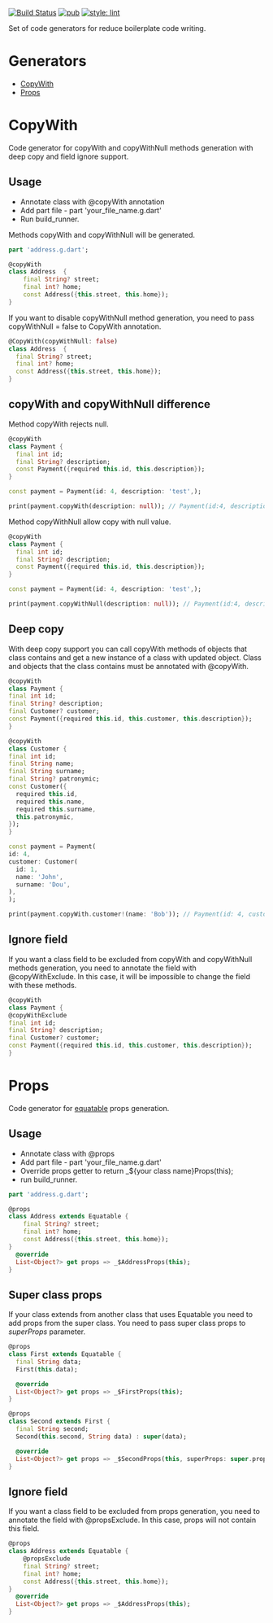 [![Build Status](https://github.com/KirsApps/boilerplate_generators/workflows/build/badge.svg)](https://github.com/KirsApps/boilerplate_generators/actions?query=workflow%3A"build"+branch%3Amaster)
[![pub](https://img.shields.io/pub/v/boilerplate_generators.svg)](https://pub.dev/packages/boilerplate_generators)
[![style: lint](https://img.shields.io/badge/style-lint-4BC0F5.svg)](https://pub.dev/packages/lint)

Set of code generators for reduce boilerplate code writing.

# Generators
* [CopyWith](#CopyWith)
* [Props](#Props)

# CopyWith
Code generator for copyWith and copyWithNull methods generation with deep copy and field ignore support.
## Usage
* Annotate class with @copyWith annotation
* Add part file - part 'your_file_name.g.dart'
* Run build_runner.

Methods copyWith and copyWithNull will be generated.

```dart
part 'address.g.dart';

@copyWith
class Address  {
    final String? street;
    final int? home;
    const Address({this.street, this.home});
}
  ```
If you want to disable copyWithNull method generation, you need to pass copyWithNull = false to CopyWith annotation.
  ```dart
@CopyWith(copyWithNull: false)
class Address  {
    final String? street;
    final int? home;
    const Address({this.street, this.home});
}
  ```

## copyWith and copyWithNull difference

Method copyWith rejects null.
  ```dart
@copyWith
class Payment {
    final int id;
    final String? description;
    const Payment({required this.id, this.description});
}

const payment = Payment(id: 4, description: 'test',);

print(payment.copyWith(description: null)); // Payment(id:4, description: test)
  ```
Method copyWithNull allow copy with null value.
  ```dart
@copyWith
class Payment {
    final int id;
    final String? description;
    const Payment({required this.id, this.description});
}

const payment = Payment(id: 4, description: 'test',);

print(payment.copyWithNull(description: null)); // Payment(id:4, description: null)
  ```

## Deep copy
With deep copy support you can call copyWith methods of objects that class contains and get a new instance of a class with updated object. 
Class and objects that the class contains must be annotated with @copyWith.

  ```dart
@copyWith
class Payment {
  final int id;
  final String? description;
  final Customer? customer;
  const Payment({required this.id, this.customer, this.description});
}

@copyWith
class Customer {
  final int id;
  final String name;
  final String surname;
  final String? patronymic;
  const Customer({
    required this.id,
    required this.name,
    required this.surname,
    this.patronymic,
  });
}

const payment = Payment(
  id: 4,
  customer: Customer(
    id: 1,
    name: 'John',
    surname: 'Dou',
  ),
);

print(payment.copyWith.customer!(name: 'Bob')); // Payment(id: 4, customer: Customer(id: 1,name: 'Bob',surname: 'Dou'))
  ```

## Ignore field
If you want a class field to be excluded from copyWith and copyWithNull methods generation, you need to annotate the field with @copyWithExclude.
In this case, it will be impossible to change the field with these methods.
  ```dart
@copyWith
class Payment {
  @copyWithExclude
  final int id;
  final String? description;
  final Customer? customer;
  const Payment({required this.id, this.customer, this.description});
}
  ```

# Props
Code generator for [equatable](https://pub.dev/packages/equatable) props generation.

## Usage
* Annotate class with @props
* Add part file - part 'your_file_name.g.dart'
* Override props getter to return _${your class name}Props(this);
* run build_runner.

```dart
part 'address.g.dart';

@props
class Address extends Equatable {
    final String? street;
    final int? home;
    const Address({this.street, this.home});
}
  @override
  List<Object?> get props => _$AddressProps(this);
}
  ```

## Super class props
If your class extends from another class that uses Equatable you need to add props from the super class. 
You need to pass super class props to *superProps* parameter.

```dart
@props
class First extends Equatable {
  final String data;
  First(this.data);

  @override
  List<Object?> get props => _$FirstProps(this);
}

@props
class Second extends First {
  final String second;
  Second(this.second, String data) : super(data);

  @override
  List<Object?> get props => _$SecondProps(this, superProps: super.props);
}
  ```

## Ignore field
If you want a class field to be excluded from props generation, you need to annotate the field with @propsExclude.
In this case, props will not contain this field.
```dart
@props
class Address extends Equatable {
    @propsExclude
    final String? street;
    final int? home;
    const Address({this.street, this.home});
}
  @override
  List<Object?> get props => _$AddressProps(this);
}
  ```